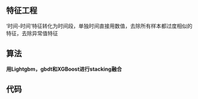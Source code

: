  ## 特征工程
  ‘时间-时间’特征转化为时间段，单独时间直接用数值，去除所有样本都过度相似的特征，去除异常值特征

 ## 算法
 **用Lightgbm，gbdt和XGBoost进行stacking融合**
 
 ## 代码
 
